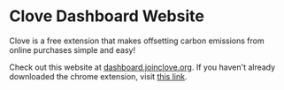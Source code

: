 # Clove Dashboard Website

Clove is a free extension that makes offsetting carbon emissions from online purchases simple and easy!

Check out this website at [dashboard.joinclove.org](https://joinclove.org). If you haven't already downloaded the chrome extension, visit [this link](https://chrome.google.com/webstore/detail/clove-carbon-offset-for-o/ngbohkoofgapiedfbnbnbondgpldgcba).
